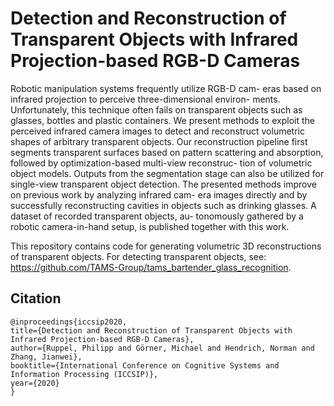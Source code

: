 # Detection and Reconstruction of Transparent Objects with Infrared Projection-based RGB-D Cameras

Robotic manipulation systems frequently utilize RGB-D cam-
eras based on infrared projection to perceive three-dimensional environ-
ments. Unfortunately, this technique often fails on transparent objects
such as glasses, bottles and plastic containers. We present methods to
exploit the perceived infrared camera images to detect and reconstruct
volumetric shapes of arbitrary transparent objects. Our reconstruction
pipeline first segments transparent surfaces based on pattern scattering
and absorption, followed by optimization-based multi-view reconstruc-
tion of volumetric object models. Outputs from the segmentation stage
can also be utilized for single-view transparent object detection. The
presented methods improve on previous work by analyzing infrared cam-
era images directly and by successfully reconstructing cavities in objects
such as drinking glasses. A dataset of recorded transparent objects, au-
tonomously gathered by a robotic camera-in-hand setup, is published
together with this work.

This repository contains code for generating volumetric 3D reconstructions of transparent objects. For detecting transparent objects, see: https://github.com/TAMS-Group/tams_bartender_glass_recognition.

## Citation

```
@inproceedings{iccsip2020,
title={Detection and Reconstruction of Transparent Objects with Infrared Projection-based RGB-D Cameras},
author={Ruppel, Philipp and Görner, Michael and Hendrich, Norman and Zhang, Jianwei},
booktitle={International Conference on Cognitive Systems and Information Processing (ICCSIP)},
year={2020}
}
```
